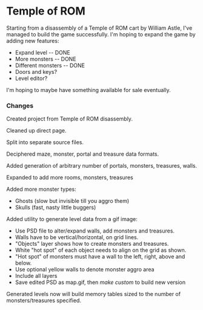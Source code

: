 Temple of ROM
==========

Starting from a disassembly of a Temple of ROM cart by William Astle, I've managed to build the game successfully.
I'm hoping to expand the game by adding new features:

* Expand level -- DONE
* More monsters -- DONE
* Different monsters -- DONE
* Doors and keys?
* Level editor?

I'm hoping to maybe have something available for sale eventually.

### Changes

Created project from Temple of ROM disassembly.

Cleaned up direct page.

Split into separate source files.

Deciphered maze, monster, portal and treasure data formats.

Added generation of arbitrary number of portals, monsters, treasures, walls.

Expanded to add more rooms, monsters, treasures

Added more monster types:

* Ghosts (slow but invisible till you aggro them)
* Skulls (fast, nasty little buggers)

Added utility to generate level data from a gif image:

* Use PSD file to alter/expand walls, add monsters and treasures.
* Walls have to be vertical/horizontal, on grid lines.
* "Objects" layer shows how to create monsters and treasures.
* White "hot spot" of each object needs to align on the grid as shown.
* "Hot spot" of monsters must have a wall to the left, right, above and below.
* Use optional yellow walls to denote monster aggro area
* Include all layers
* Save edited PSD as map.gif, then _make custom_ to build new version

Generated levels now will build memory tables sized to the number of monsters/treasures specified.
